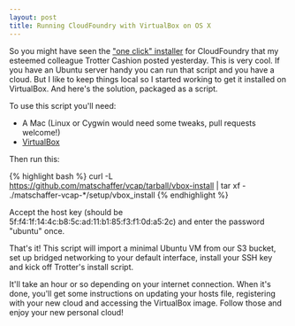 ```yaml
---
layout: post
title: Running CloudFoundry with VirtualBox on OS X
---
```


So you might have seen the ["one click" installer](http://www.trottercashion.com/2011/04/14/automating-the-cloudfoundry-install.html) for CloudFoundry that my esteemed colleague Trotter Cashion posted yesterday. This is very cool. If you have an Ubuntu server handy you can run that script and you have a cloud. But I like to keep things local so I started working to get it installed on VirtualBox. And here's the solution, packaged as a script.

To use this script you'll need:
 - A Mac (Linux or Cygwin would need some tweaks, pull requests welcome!)
 - [VirtualBox](http://www.virtualbox.org/wiki/Downloads)

Then run this:

{% highlight bash %}
curl -L https://github.com/matschaffer/vcap/tarball/vbox-install | tar xf -
./matschaffer-vcap-*/setup/vbox_install
{% endhighlight %}

Accept the host key (should be 5f:f4:1f:14:4c:b8:5c:ad:11:b1:85:f3:f1:0d:a5:2c) and enter the password "ubuntu" once.

That's it! This script will import a minimal Ubuntu VM from our S3 bucket, set up bridged networking to your default interface, install your SSH key and kick off Trotter's install script.

It'll take an hour or so depending on your internet connection. When it's done, you'll get some instructions on updating your hosts file, registering with your new cloud and accessing the VirtualBox image. Follow those and enjoy your new personal cloud!
